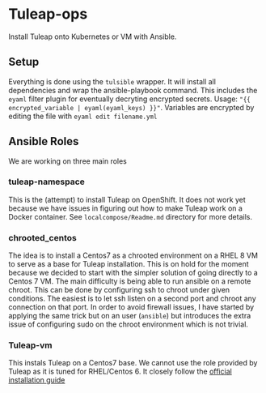 # Tuleap-ops

Install Tuleap onto Kubernetes or VM with Ansible.

## Setup
Everything is done using the `tulsible` wrapper. It will install all dependencies and wrap the ansible-playbook command.
This includes the `eyaml` filter plugin for eventually decryting encrypted secrets. Usage: 
`"{{ encrypted_variable | eyaml(eyaml_keys) }}"`. Variables are encrypted by editing the file with `eyaml edit filename.yml`

## Ansible Roles
We are working on three main roles

### tuleap-namespace
This is the (attempt) to install Tuleap on OpenShift. It does not work yet because we have issues in figuring out how to make Tuleap work on a Docker container. See `localcompose/Readme.md` directory for more details.

### chrooted_centos
The idea is to install a Centos7 as a chrooted environment on a RHEL 8 VM to serve as a base for Tuleap installation. This is on hold for the moment because we decided to start with the simpler solution of going directly to a Centos 7 VM.
The main difficulty is being able to run ansible on a remote chroot. This can be done by configuring ssh to chroot under given conditions. The easiest is to let ssh listen on a second port and chroot any connection on that port. In order to avoid firewall issues, I have started by applying the same trick but on an user (`ansible`) but introduces the extra issue of configuring sudo on the chroot environment which is not trivial. 

### Tuleap-vm
This instals Tuleap on a Centos7 base. We cannot use the role provided by Tuleap as it is tuned for RHEL/Centos 6.
It closely follow the [official installation guide][install]





[install]: https://docs.tuleap.org/installation-guide/full-installation.html 